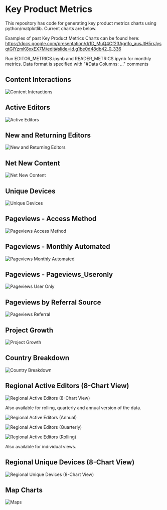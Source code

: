 # Key Product Metrics

This repository has code for generating key product metrics charts using python/matplotlib. Current charts are below.

Examples of past Key Product Metrics Charts can be found here: https://docs.google.com/presentation/d/1D_MuQ4Cf23Agn1o_ausJtH5rrJysqtGIYzmK8xxEX7M/edit#slide=id.g1be0d48db42_0_336

Run EDITOR_METRICS.ipynb and READER_METRICS.ipynb for monthly metrics. 
Data format is specified with "#Data Columns: ..." comments

## Content Interactions

![Content Interactions](wikicharts/charts/Content_Interactions.png)

## Active Editors

![Active Editors](wikicharts/charts/Active_Editors.png)

## New and Returning Editors

![New and Returning Editors](wikicharts/charts/New_Returning.png)

## Net New Content

![Net New Content](wikicharts/charts/Net_New.png)

## Unique Devices

![Unique Devices](wikicharts/charts/Unique_Devices.png)

## Pageviews - Access Method

![Pageviews Access Method](wikicharts/charts/Pageviews_Access_Method.png)

## Pageviews - Monthly Automated

![Pageviews Monthly Automated](wikicharts/charts/Pageviews_Monthly_Automated.png)

## Pageviews - Pageviews_Useronly

![Pageviews User Only](wikicharts/charts/Pageviews_Useronly.png)

## Pageviews by Referral Source

![Pageviews Referral](wikicharts/charts/Pageviews_Referral.png)

## Project Growth

![Project Growth](wikicharts/charts/Project_Growth.png)

## Country Breakdown

![Country Breakdown](wikicharts/charts/triplevertical_blue.png)

## Regional Active Editors (8-Chart View)

![Regional Active Editors (8-Chart View)](wikicharts/charts/Regional_Active_Editors_0.jpeg)

Also available for rolling, quarterly and annual version of the data. 

![Regional Active Editors (Annual)](wikicharts/charts/Regional_Active_Editors_annual.png)

![Regional Active Editors (Quarterly)](wikicharts/charts/Regional_Active_Editors_quarterly.png)

![Regional Active Editors (Rolling)](wikicharts/charts/Regional_Active_Editors_rolling.png)

Also available for individual views.

## Regional Unique Devices (8-Chart View)

![Regional Unique Devices (8-Chart View)](wikicharts/charts/Regional_Unique_Devices_00.jpeg)

## Map Charts

![Maps](wikicharts/charts/Map_RegionNames.png)
